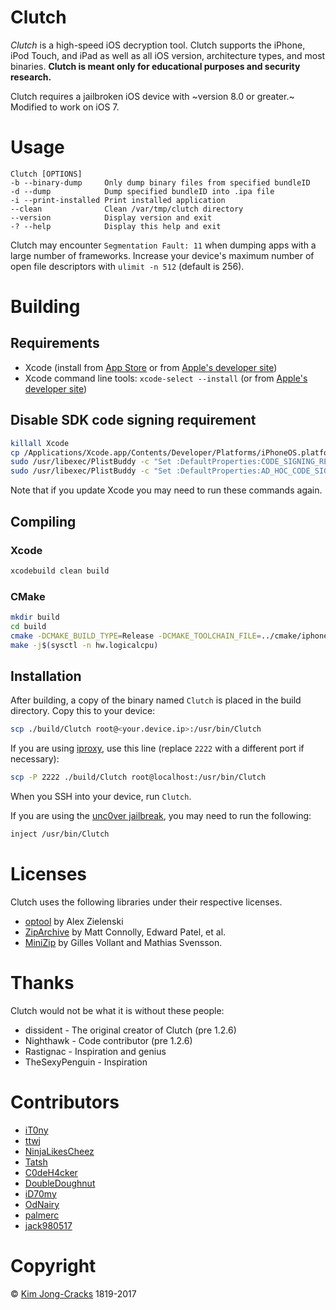 # Clutch

*Clutch* is a high-speed iOS decryption tool. Clutch supports the iPhone, iPod Touch, and iPad as well as all iOS version, architecture types, and most binaries. **Clutch is meant only for educational purposes and security research.**

Clutch requires a jailbroken iOS device with ~version 8.0 or greater.~ Modified to work on iOS 7. 

# Usage

```
Clutch [OPTIONS]
-b --binary-dump     Only dump binary files from specified bundleID
-d --dump            Dump specified bundleID into .ipa file
-i --print-installed Print installed application
--clean              Clean /var/tmp/clutch directory
--version            Display version and exit
-? --help            Display this help and exit
```

Clutch may encounter `Segmentation Fault: 11` when dumping apps with a large number of frameworks. Increase your device's maximum number of open file descriptors with `ulimit -n 512` (default is 256).


# Building

## Requirements

* Xcode (install from [App Store](https://itunes.apple.com/us/app/xcode/id497799835?mt=12) or from [Apple's developer site](http://adcdownload.apple.com/Developer_Tools/Xcode_8.2.1/Xcode_8.2.1.xip))
* Xcode command line tools: `xcode-select --install` (or from [Apple's developer site](http://adcdownload.apple.com/Developer_Tools/Command_Line_Tools_macOS_10.12_for_Xcode_8.2/Command_Line_Tools_macOS_10.12_for_Xcode_8.2.dmg))

## Disable SDK code signing requirement

```sh
killall Xcode
cp /Applications/Xcode.app/Contents/Developer/Platforms/iPhoneOS.platform/Developer/SDKs/iPhoneOS.sdk/SDKSettings.plist ~/
sudo /usr/libexec/PlistBuddy -c "Set :DefaultProperties:CODE_SIGNING_REQUIRED NO" /Applications/Xcode.app/Contents/Developer/Platforms/iPhoneOS.platform/Developer/SDKs/iPhoneOS.sdk/SDKSettings.plist
sudo /usr/libexec/PlistBuddy -c "Set :DefaultProperties:AD_HOC_CODE_SIGNING_ALLOWED YES" /Applications/Xcode.app/Contents/Developer/Platforms/iPhoneOS.platform/Developer/SDKs/iPhoneOS.sdk/SDKSettings.plist
```

Note that if you update Xcode you may need to run these commands again.

## Compiling

### Xcode

```sh
xcodebuild clean build
```

### CMake

```sh
mkdir build
cd build
cmake -DCMAKE_BUILD_TYPE=Release -DCMAKE_TOOLCHAIN_FILE=../cmake/iphoneos.toolchain.cmake ..
make -j$(sysctl -n hw.logicalcpu)
```

## Installation

After building, a copy of the binary named `Clutch` is placed in the build directory. Copy this to your device:

```sh
scp ./build/Clutch root@<your.device.ip>:/usr/bin/Clutch
```

If you are using [iproxy](http://iphonedevwiki.net/index.php/SSH_Over_USB), use this line (replace `2222` with a different port if necessary):

```sh
scp -P 2222 ./build/Clutch root@localhost:/usr/bin/Clutch
```

When you SSH into your device, run `Clutch`.

If you are using the [unc0ver jailbreak](https://www.theiphonewiki.com/wiki/Unc0ver), you may need to run the following:

```sh
inject /usr/bin/Clutch
```

# Licenses

Clutch uses the following libraries under their respective licenses.

* [optool](https://github.com/alexzielenski/optool) by Alex Zielenski
* [ZipArchive](https://github.com/mattconnolly/ZipArchive/) by Matt Connolly, Edward Patel, et al.
* [MiniZip](http://www.winimage.com/zLibDll/minizip.html) by Gilles Vollant and Mathias Svensson.

# Thanks

Clutch would not be what it is without these people:

* dissident - The original creator of Clutch (pre 1.2.6)
* Nighthawk - Code contributor (pre 1.2.6)
* Rastignac - Inspiration and genius
* TheSexyPenguin - Inspiration

# Contributors

* [iT0ny](https://github.com/iT0ny)
* [ttwj](https://github.com/ttwj)
* [NinjaLikesCheez](https://github.com/NinjaLikesCheez)
* [Tatsh](https://github.com/Tatsh)
* [C0deH4cker](https://github.com/C0deH4cker)
* [DoubleDoughnut](https://github.com/DoubleDoughnut)
* [iD70my](https://github.com/iD70my)
* [OdNairy](https://github.com/OdNairy)
* [palmerc](https://github.com/palmerc)
* [jack980517](https://github.com/jack980517)

# Copyright

© [Kim Jong-Cracks](http://cracksby.kim) 1819-2017
